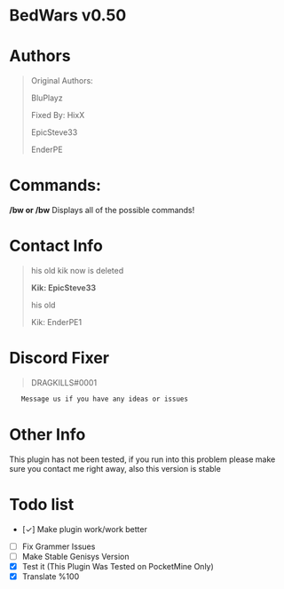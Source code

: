 # BedWars v0.50
# Authors
>Original Authors:
>
>BluPlayz
>
>Fixed By: HixX
>
>EpicSteve33
>
>EnderPE

# Commands:

**/bw or /bw** Displays all of the possible commands!

# Contact Info
>his old kik now is deleted
>
>**Kik: EpicSteve33**
>
>his old
>
>Kik: EnderPE1
>
# Discord Fixer
>DRAGKILLS#0001

```html
   Message us if you have any ideas or issues
```

# Other Info

This plugin has not been tested, if you run into this problem please make sure you contact me right away, also this version is stable

# Todo list

- [✓] Make plugin work/work better
- [ ] Fix Grammer Issues
- [ ] Make Stable Genisys Version
- [x] Test it (This Plugin Was Tested on PocketMine Only)
- [x] Translate %100
